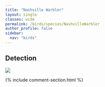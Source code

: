 ```yaml
---
title: "Nashville Warbler"
layout: single
classes: wide
permalink: /birds/species/NashvilleWarbler
author_profile: false
sidebar:
  nav: "birds"
---
```


<h2>Detection</h2>

<a href="https://beallen.github.io/DevelopmentWebsite/assets/images/birds/NashvilleWarbler/det.jpg">
<img src="https://beallen.github.io/DevelopmentWebsite/assets/images/birds/NashvilleWarbler/det.jpg">
</a>

{% include comment-section.html %}
